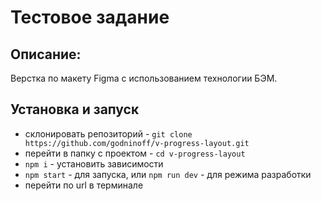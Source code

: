 # Тестовое задание

## Описание:

Верстка по макету Figma с использованием технологии БЭМ.

## **Установка и запуск**

- склонировать репозиторий - `git clone https://github.com/godninoff/v-progress-layout.git`
- перейти в папку с проектом - `cd v-progress-layout`
- `npm i` - установить зависимости
- `npm start` - для запуска, или `npm run dev` - для режима разработки
- перейти по url в терминале
